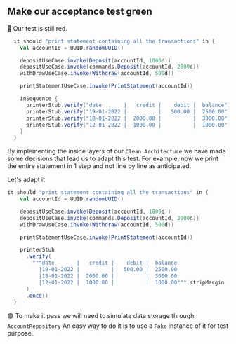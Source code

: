 ## Make our acceptance test green
:red_circle: Our test is still red.
```scala
  it should "print statement containing all the transactions" in {
    val accountId = UUID.randomUUID()

    depositUseCase.invoke(Deposit(accountId, 1000d))
    depositUseCase.invoke(commands.Deposit(accountId, 2000d))
    withDrawUseCase.invoke(Withdraw(accountId, 500d))

    printStatementUseCase.invoke(PrintStatement(accountId))

    inSequence {
      printerStub.verify("date       |   credit |    debit |  balance").once()
      printerStub.verify("19-01-2022 |          |   500.00 |  2500.00").once()
      printerStub.verify("18-01-2022 |  2000.00 |          |  3000.00").once()
      printerStub.verify("12-01-2022 |  1000.00 |          |  1000.00").once()
    }
  }
```

By implementing the inside layers of our `Clean Architecture` we have made some decisions that lead us to adapt this test.
For example, now we print the entire statement in 1 step and not line by line as anticipated.

Let's adapt it 

```scala
it should "print statement containing all the transactions" in {
    val accountId = UUID.randomUUID()

    depositUseCase.invoke(Deposit(accountId, 1000d))
    depositUseCase.invoke(commands.Deposit(accountId, 2000d))
    withDrawUseCase.invoke(Withdraw(accountId, 500d))

    printStatementUseCase.invoke(PrintStatement(accountId))

    printerStub
      .verify(
        """date       |   credit |    debit |  balance
          |19-01-2022 |          |   500.00 |  2500.00
          |18-01-2022 |  2000.00 |          |  3000.00
          |12-01-2022 |  1000.00 |          |  1000.00""".stripMargin
      )
      .once()
  }
```

:green_circle: To make it pass we will need to simulate data storage through `AccountRepository`
An easy way to do it is to use a `Fake` instance of it for test purpose.